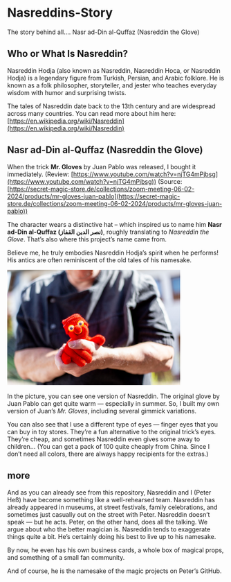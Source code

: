 # Nasreddins-Story
The story behind all.... Nasr ad-Din al-Quffaz (Nasreddin the Glove)

## Who or What Is Nasreddin?

Nasreddin Hodja (also known as Nasreddin, Nasreddin Hoca, or Nasreddin Hodja) is a legendary figure from Turkish, Persian, and Arabic folklore. He is known as a folk philosopher, storyteller, and jester who teaches everyday wisdom with humor and surprising twists.

The tales of Nasreddin date back to the 13th century and are widespread across many countries. You can read more about him here: [https://en.wikipedia.org/wiki/Nasreddin](https://en.wikipedia.org/wiki/Nasreddin)

## Nasr ad-Din al-Quffaz (Nasreddin the Glove)

When the trick **Mr. Gloves** by Juan Pablo was released, I bought it immediately.
(Review: [https://www.youtube.com/watch?v=njTG4mPjbsg](https://www.youtube.com/watch?v=njTG4mPjbsg))
(Source: [https://secret-magic-store.de/collections/zoom-meeting-06-02-2024/products/mr-gloves-juan-pablo](https://secret-magic-store.de/collections/zoom-meeting-06-02-2024/products/mr-gloves-juan-pablo))

The character wears a distinctive hat – which inspired us to name him **Nasr ad-Din al-Quffaz (نصر الدين القفاز)**, roughly translating to *Nasreddin the Glove*. That’s also where this project’s name came from.

Believe me, he truly embodies Nasreddin Hodja’s spirit when he performs! His antics are often reminiscent of the old tales of his namesake.

<img src="Images/NassredinUndPeter.jpg" alt="Nasreddin the Glove with Peter" width="400">

In the picture, you can see one version of Nasreddin. The original glove by Juan Pablo can get quite warm — especially in summer. So, I built my own version of Juan’s *Mr. Gloves*, including several gimmick variations.

You can also see that I use a different type of eyes — finger eyes that you can buy in toy stores. They’re a fun alternative to the original trick’s eyes. They’re cheap, and sometimes Nasreddin even gives some away to children... (You can get a pack of 100 quite cheaply from China. Since I don’t need all colors, there are always happy recipients for the extras.)

## more

And as you can already see from this repository, Nasreddin and I (Peter Heß) have become something like a well-rehearsed team. Nasreddin has already appeared in museums, at street festivals, family celebrations, and sometimes just casually out on the street with Peter. Nasreddin doesn’t speak — but he acts. Peter, on the other hand, does all the talking. We argue about who the better magician is. Nasreddin tends to exaggerate things quite a bit. He’s certainly doing his best to live up to his namesake.

By now, he even has his own business cards, a whole box of magical props, and something of a small fan community.

And of course, he is the namesake of the magic projects on Peter’s GitHub.
